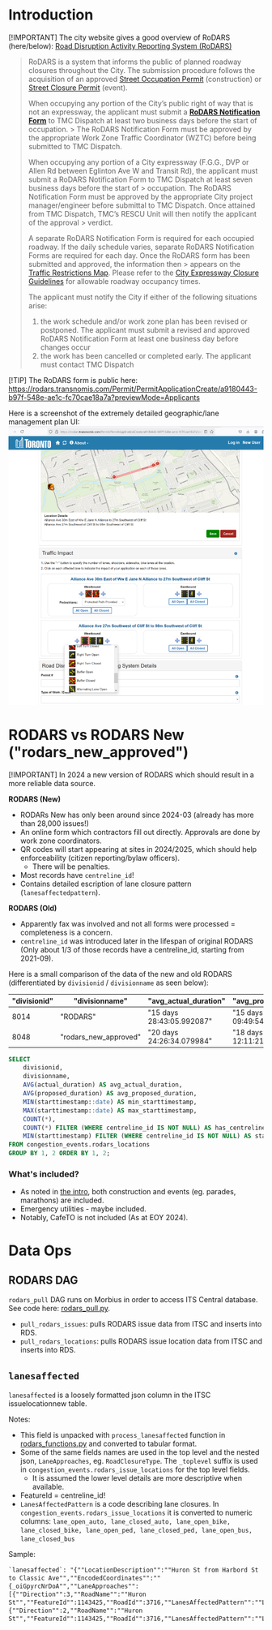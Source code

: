 # Introduction

[!IMPORTANT]
The city website gives a good overview of RoDARS (here/below): [Road Disruption Activity Reporting System (RoDARS)](https://www.toronto.ca/services-payments/streets-parking-transportation/road-restrictions-closures/road-disruption-activity-reporting-system-rodars/)

> RoDARS is a system that informs the public of planned roadway closures throughout the City. The submission procedure follows the acquisition of an approved [Street Occupation Permit](https://www.toronto.ca/?page_id=80501) (construction) or [Street Closure Permit](https://www.toronto.ca/?page_id=84975) (event).
> 
> When occupying any portion of the City’s public right of way that is not an expressway, the applicant must submit a [**RoDARS Notification Form**](https://www.toronto.ca/wp-content/uploads/2019/03/8de1-TS_Fillable-RoDARS-Form.pdf) to TMC Dispatch at least two business days before the start of occupation. > The RoDARS Notification Form must be approved by the appropriate Work Zone Traffic Coordinator (WZTC) before being submitted to TMC Dispatch.
> 
> When occupying any portion of a City expressway (F.G.G., DVP or Allen Rd between Eglinton Ave W and Transit Rd), the applicant must submit a RoDARS Notification Form to TMC Dispatch at least seven business days before the start of > occupation. The RoDARS Notification Form must be approved by the appropriate City project manager/engineer before submittal to TMC Dispatch. Once attained from TMC Dispatch, TMC’s RESCU Unit will then notify the applicant of the approval > verdict.
> 
> A separate RoDARS Notification Form is required for each occupied roadway. If the daily schedule varies, separate RoDARS Notification Forms are required for each day. Once the RoDARS form has been submitted and approved, the information then > appears on the [Traffic Restrictions Map](https://www.toronto.ca/?page_id=63656). Please refer to the [City Expressway Closure Guidelines](https://www.toronto.ca/wp-content/uploads/2017/11/9184-0_RoDARS-City-Expressway-Closure-Guidelines-a.pdf) for allowable roadway occupancy times.
> 
> The applicant must notify the City if either of the following situations arise:
> 
>  1. the work schedule and/or work zone plan has been revised or postponed. The applicant must submit a revised and approved RoDARS Notification Form at least one business day before changes occur
>  2. the work has been cancelled or completed early. The applicant must contact TMC Dispatch

[!TIP]
The RoDARS form is public here: https://rodars.transnomis.com/Permit/PermitApplicationCreate/a9180443-b97f-548e-ae1c-fc70cae18a7a?previewMode=Applicants

Here is a screenshot of the extremely detailed geographic/lane management plan UI:
![Rodars Form](rodars_form.png)

# RODARS vs RODARS New ("rodars_new_approved")

[!IMPORTANT]
In 2024 a new version of RODARS which should result in a more reliable data source.  

**RODARS (New)**
- RODARs New has only been around since 2024-03 (already has more than 28,000 issues!)
- An online form which contractors fill out directly. Approvals are done by work zone coordinators.
- QR codes will start appearing at sites in 2024/2025, which should help enforceability (citizen reporting/bylaw officers). 
  - There will be penalties.
- Most records have `centreline_id`!
- Contains detailed escription of lane closure pattern (`lanesaffectedpattern`).

**RODARS (Old)**
- Apparently fax was involved and not all forms were processed = completeness is a concern. 
- `centreline_id` was introduced later in the lifespan of original RODARS (Only about 1/3 of those records have a centreline_id, starting from 2021-09).

Here is a small comparison of the data of the new and old RODARS (differentiated by `divisionid` / `divisionname` as seen below): 

| "divisionid" | "divisionname"        | "avg_actual_duration"     | "avg_proposed_duration"   | "min_starttimestamp" | "max_starttimestamp" | "count" | "has_centreline_id" | "start_centreline"           |
|--------------|-----------------------|---------------------------|---------------------------|----------------------|----------------------|---------|---------------------|------------------------------|
| 8014         | "RODARS"              | "15 days 28:43:05.992087" | "15 days 09:49:54.340779" | "1930-08-31"         | "2024-12-19"         | 366100  | 99119               | "2021-09-27 20:55:57.855961" |
| 8048         | "rodars_new_approved" | "20 days 24:26:34.079984" | "18 days 12:11:21.306625" | "2024-03-06"         | "2024-12-19"         | 28418   | 27837               | "2024-03-06 09:48:30.392945" |

```sql
SELECT
    divisionid,
    divisionname,
    AVG(actual_duration) AS avg_actual_duration,
    AVG(proposed_duration) AS avg_proposed_duration,
    MIN(starttimestamp::date) AS min_starttimestamp,
    MAX(starttimestamp::date) AS max_starttimestamp,
    COUNT(*),
    COUNT(*) FILTER (WHERE centreline_id IS NOT NULL) AS has_centreline_id,
    MIN(starttimestamp) FILTER (WHERE centreline_id IS NOT NULL) AS start_centreline
FROM congestion_events.rodars_locations
GROUP BY 1, 2 ORDER BY 1, 2;
```

### What's included?
- As noted in [the intro](#introduction), both construction and events (eg. parades, marathons) are included. 
- Emergency utilities - maybe included. 
- Notably, CafeTO is not included (As at EOY 2024). 

# Data Ops

## RODARS DAG
`rodars_pull` DAG runs on Morbius in order to access ITS Central database. See code here: [rodars_pull.py](../../dags/rodars_pull.py).

<!-- rodars_pull_doc_md -->

- `pull_rodars_issues`: pulls RODARS issue data from ITSC and inserts into RDS.
- `pull_rodars_locations`: pulls RODARS issue location data from ITSC and inserts into RDS.

<!-- rodars_pull_doc_md -->

## `lanesaffected`

`lanesaffected` is a loosely formatted json column in the ITSC issuelocationnew table.

Notes: 
- This field is unpacked with `process_lanesaffected` function in [rodars_functions.py](./rodars_functions.py) and converted to tabular format. 
- Some of the same fields names are used in the top level and the nested json, `LaneApproaches`, eg. `RoadClosureType`. The `_toplevel` suffix is used in `congestion_events.rodars_issue_locations` for the top level fields. 
  - It is assumed the lower level details are more descriptive when available. 
- FeatureId = centreline_id!
- `LanesAffectedPattern` is a code describing lane closures. In `congestion_events.rodars_issue_locations` it is converted to numeric columns: `lane_open_auto, lane_closed_auto, lane_open_bike, lane_closed_bike, lane_open_ped, lane_closed_ped, lane_open_bus, lane_closed_bus`
  
Sample:
```
`lanesaffected`: "{""LocationDescription"":""Huron St from Harbord St to Classic Ave"",""EncodedCoordinates"":""{_oiGpyrcNrDoA"",""LaneApproaches"":[{""Direction"":3,""RoadName"":""Huron St"",""FeatureId"":1143425,""RoadId"":3716,""LanesAffectedPattern"":""LOWO"",""LaneBlockLevel"":2,""RoadClosureType"":20},{""Direction"":2,""RoadName"":""Huron St"",""FeatureId"":1143425,""RoadId"":3716,""LanesAffectedPattern"":""LOWO"",""LaneBlockLevel"":2,""RoadClosureType"":20}],""LocationBlockLevel"":3,""RoadClosureType"":20}"
```
